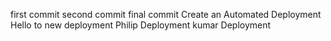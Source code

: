 first commit 
second commit
final commit
Create an Automated Deployment
Hello to new deployment
Philip Deployment
kumar Deployment
